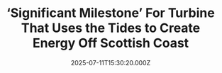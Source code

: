 ---
title: "‘Significant Milestone’ For Turbine That Uses the Tides to Create Energy Off Scottish Coast"
date: 2025-07-11T15:30:20.000Z
category: Human Kindness
externalLink: "https://www.goodnewsnetwork.org/significant-milestone-for-turbine-that-uses-the-tides-to-create-energy-off-scottish-coast/"
image: ""
excerpt: "Wind turbines altered to function underwater have set industry records after generating non-stop power for over 6 years without maintenance. Located in the Pentland Firth off the coast of Scotland, the MayGen marine energy project is one of the largest of its kind in the world, and its continued operation in a harsh environment is […] The post ‘Significant Milestone’…"
---